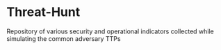 # Threat-Hunt
Repository of various security and operational indicators collected while simulating the common adversary TTPs
